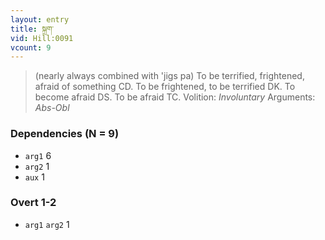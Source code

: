 ```yaml
---
layout: entry
title: སྐྲག་
vid: Hill:0091
vcount: 9
---
```

> (nearly always combined with 'jigs pa) To be terrified, frightened, afraid of something CD\. To be frightened, to be terrified DK\. To become afraid DS\. To be afraid TC\.
> Volition: _Involuntary_
> Arguments: _Abs-Obl_


### Dependencies (N = 9)
* `arg1` 6
* `arg2` 1
* `aux` 1


### Overt 1-2
* `arg1` `arg2` 1
